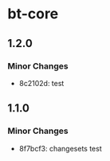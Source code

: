 # bt-core

## 1.2.0

### Minor Changes

- 8c2102d: test

## 1.1.0

### Minor Changes

- 8f7bcf3: changesets test
